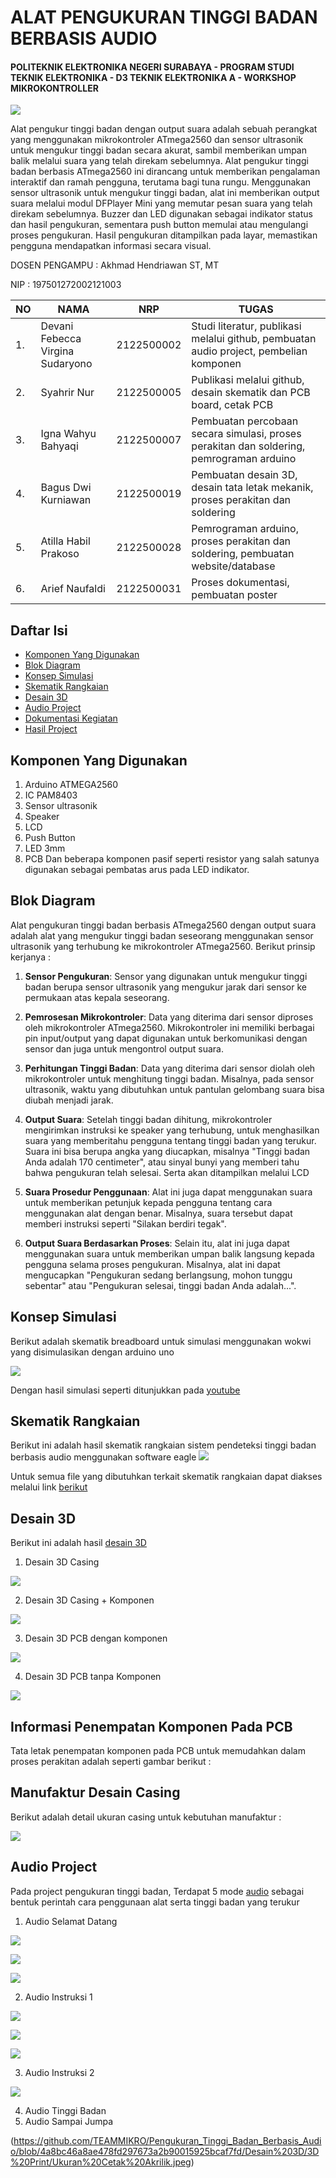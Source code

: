 # ALAT PENGUKURAN TINGGI BADAN BERBASIS AUDIO

#### POLITEKNIK ELEKTRONIKA NEGERI SURABAYA - PROGRAM STUDI TEKNIK ELEKTRONIKA - D3 TEKNIK ELEKTRONIKA A - WORKSHOP MIKROKONTROLLER


![](https://github.com/TEAMMIKRO/Pengukuran_Tinggi_Badan_Berbasis_Audio/blob/main/Assets/Banner/The%20Project.jpg)

Alat pengukur tinggi badan dengan output suara adalah sebuah perangkat yang menggunakan mikrokontroler ATmega2560 dan sensor ultrasonik untuk mengukur tinggi badan secara akurat, sambil memberikan umpan balik melalui suara yang telah direkam sebelumnya. Alat pengukur tinggi badan berbasis ATmega2560 ini dirancang untuk memberikan pengalaman interaktif dan ramah pengguna, terutama bagi tuna rungu. Menggunakan sensor ultrasonik untuk mengukur tinggi badan, alat ini memberikan output suara melalui modul DFPlayer Mini yang memutar pesan suara yang telah direkam sebelumnya. Buzzer dan LED digunakan sebagai indikator status dan hasil pengukuran, sementara push button memulai atau mengulangi proses pengukuran. Hasil pengukuran ditampilkan pada layar, memastikan pengguna mendapatkan informasi secara visual.

DOSEN PENGAMPU : Akhmad Hendriawan ST, MT

NIP : 197501272002121003

NO| NAMA                               | NRP          |TUGAS
--| -----------------------------------|--------------|--------------
1.| Devani Febecca Virgina Sudaryono   | 2122500002   | Studi literatur, publikasi melalui github, pembuatan audio project, pembelian komponen
2.| Syahrir Nur                        | 2122500005   | Publikasi melalui github, desain skematik dan PCB board, cetak PCB
3.| Igna Wahyu Bahyaqi                 | 2122500007   | Pembuatan percobaan secara simulasi, proses perakitan dan soldering, pemrograman arduino 
4.| Bagus Dwi Kurniawan                | 2122500019   | Pembuatan desain 3D, desain tata letak mekanik, proses perakitan dan soldering
5.| Atilla Habil Prakoso               | 2122500028   | Pemrograman arduino, proses perakitan dan soldering, pembuatan website/database
6.| Arief Naufaldi                     | 2122500031   | Proses dokumentasi, pembuatan poster

## Daftar Isi

- [Komponen Yang Digunakan](https://github.com/TEAMMIKRO/Pengukuran_Tinggi_Badan_Berbasis_Audio/blob/main/README.md#komponen-yang-digunakan)
- [Blok Diagram](https://github.com/TEAMMIKRO/Pengukuran_Tinggi_Badan_Berbasis_Audio/blob/main/README.md#blok-diagram)
- [Konsep Simulasi](https://github.com/TEAMMIKRO/Pengukuran_Tinggi_Badan_Berbasis_Audio/blob/main/README.md#konsep-simulasi)
- [Skematik Rangkaian](https://github.com/TEAMMIKRO/Pengukuran_Tinggi_Badan_Berbasis_Audio/blob/main/README.md#skematik-rangkaian)
- [Desain 3D](https://github.com/TEAMMIKRO/Pengukuran_Tinggi_Badan_Berbasis_Audio/blob/main/README.md#desain-3d)
- [Audio Project](https://github.com/TEAMMIKRO/Pengukuran_Tinggi_Badan_Berbasis_Audio/blob/main/README.md#audio-project)
- [Dokumentasi Kegiatan](https://github.com/hillaryfraley/jobbriefings#daily-briefing)
- [Hasil Project](https://github.com/hillaryfraley/jobbriefings#daily-briefing)

## Komponen Yang Digunakan
1. Arduino ATMEGA2560
2. IC PAM8403
3. Sensor ultrasonik
4. Speaker
5. LCD
6. Push Button
7. LED 3mm
8. PCB
Dan beberapa komponen pasif seperti resistor yang salah satunya digunakan sebagai pembatas arus pada LED indikator.

## Blok Diagram

Alat pengukuran tinggi badan berbasis ATmega2560 dengan output suara adalah alat yang mengukur tinggi badan seseorang menggunakan sensor ultrasonik yang terhubung ke mikrokontroler ATmega2560. Berikut prinsip kerjanya :

1. **Sensor Pengukuran**: Sensor yang digunakan untuk mengukur tinggi badan berupa sensor ultrasonik yang mengukur jarak dari sensor ke permukaan atas kepala seseorang.

2. **Pemrosesan Mikrokontroler**: Data yang diterima dari sensor diproses oleh mikrokontroler ATmega2560. Mikrokontroler ini memiliki berbagai pin input/output yang dapat digunakan untuk berkomunikasi dengan sensor dan juga untuk mengontrol output suara.

3. **Perhitungan Tinggi Badan**: Data yang diterima dari sensor diolah oleh mikrokontroler untuk menghitung tinggi badan. Misalnya, pada sensor ultrasonik, waktu yang dibutuhkan untuk pantulan gelombang suara bisa diubah menjadi jarak.

4. **Output Suara**: Setelah tinggi badan dihitung, mikrokontroler mengirimkan instruksi ke speaker yang terhubung, untuk menghasilkan suara yang memberitahu pengguna tentang tinggi badan yang terukur. Suara ini bisa berupa angka yang diucapkan, misalnya "Tinggi badan Anda adalah 170 centimeter", atau sinyal bunyi yang memberi tahu bahwa pengukuran telah selesai. Serta akan ditampilkan melalui LCD

5. **Suara Prosedur Penggunaan**: Alat ini juga dapat menggunakan suara untuk memberikan petunjuk kepada pengguna tentang cara menggunakan alat dengan benar. Misalnya, suara tersebut dapat memberi instruksi seperti "Silakan berdiri tegak".

6. **Output Suara Berdasarkan Proses**: Selain itu, alat ini juga dapat menggunakan suara untuk memberikan umpan balik langsung kepada pengguna selama proses pengukuran. Misalnya, alat ini dapat mengucapkan "Pengukuran sedang berlangsung, mohon tunggu sebentar" atau "Pengukuran selesai, tinggi badan Anda adalah...".

## Konsep Simulasi
Berikut adalah skematik breadboard untuk simulasi menggunakan wokwi yang disimulasikan dengan arduino uno

![](https://github.com/TEAMMIKRO/Pengukuran_Tinggi_Badan_Berbasis_Audio/blob/main/Simulasi%20Wokwi/Simul%20wokwi.PNG)

Dengan hasil simulasi seperti ditunjukkan pada [youtube](https://youtu.be/tahwFHJnfhA?si=7prXb_H3Sg8DCuID)

## Skematik Rangkaian
Berikut ini adalah hasil skematik rangkaian sistem pendeteksi tinggi badan berbasis audio menggunakan software eagle
![](https://github.com/TEAMMIKRO/Pengukuran_Tinggi_Badan_Berbasis_Audio/blob/main/PCB%20Board/Schematic/WhatsApp%20Image%202024-05-20%20at%2010.40.30.jpeg)

Untuk semua file yang dibutuhkan terkait skematik rangkaian dapat diakses melalui link [berikut](https://github.com/TEAMMIKRO/Pengukuran_Tinggi_Badan_Berbasis_Audio/tree/be1ee38d38269d5c9926c6d4590ad30a860afe69/PCB%20Board)

## Desain 3D
Berikut ini adalah hasil [desain 3D](https://youtu.be/tahwFHJnfhA?si=7prXb_H3Sg8DCuID)
1. Desain 3D Casing

![](https://github.com/TEAMMIKRO/Pengukuran_Tinggi_Badan_Berbasis_Audio/blob/9e8f5f1932d89f138b15bf86c9fd978ba1ef6fdc/Desain%203D/DESAIN/3D%20(6).PNG)
   
2. Desain 3D Casing + Komponen
   
![](https://github.com/TEAMMIKRO/Pengukuran_Tinggi_Badan_Berbasis_Audio/blob/aaa9d87d6396b179dea4c512e71c5129298c3cc6/Desain%203D/DESAIN/3D%20(4).PNG)

3. Desain 3D PCB dengan komponen
   
![](https://github.com/TEAMMIKRO/Pengukuran_Tinggi_Badan_Berbasis_Audio/blob/main/PCB%20Board/Desain%203D/3D%20image%201.png)
   
4. Desain 3D PCB tanpa Komponen
   
![](https://github.com/TEAMMIKRO/Pengukuran_Tinggi_Badan_Berbasis_Audio/blob/main/PCB%20Board/Desain%203D/3D%20image%20tanpa%20komponen.png)

## Informasi Penempatan Komponen Pada PCB
Tata letak penempatan komponen pada PCB untuk memudahkan dalam proses perakitan adalah seperti gambar berikut :

## Manufaktur Desain Casing
Berikut adalah detail ukuran casing untuk kebutuhan manufaktur :

![](https://github.com/TEAMMIKRO/Pengukuran_Tinggi_Badan_Berbasis_Audio/blob/4a8bc46a8ae478fd297673a2b90015925bcaf7fd/Desain%203D/3D%20Print/Ukuran%20Cetak%20Akrilik.jpeg)

## Audio Project
Pada project pengukuran tinggi badan, Terdapat 5 mode [audio](https://github.com/TEAMMIKRO/Pengukuran_Tinggi_Badan_Berbasis_Audio/tree/f3041c1a448ced748656aca4e69009a15c7adc17/Project%20Audio) sebagai bentuk perintah cara penggunaan alat serta tinggi badan yang terukur 
1. Audio Selamat Datang

![](https://github.com/TEAMMIKRO/Pengukuran_Tinggi_Badan_Berbasis_Audio/blob/main/Project%20Audio/Dokumentasi%20Audio/SELAMAT%20DATANG%20(AUDACITY).PNG)

![](https://github.com/TEAMMIKRO/Pengukuran_Tinggi_Badan_Berbasis_Audio/blob/main/Project%20Audio/Dokumentasi%20Audio/SELAMAT%20DATANG%20(HXD).jpeg)

![](https://github.com/TEAMMIKRO/Pengukuran_Tinggi_Badan_Berbasis_Audio/blob/2e940395876ea8da8e4880ef85363d88e36535b4/Project%20Audio/Dokumentasi%20Audio/SELAMAT%20DATANG%20(HEX).jpeg)

2. Audio Instruksi 1

![](https://github.com/TEAMMIKRO/Pengukuran_Tinggi_Badan_Berbasis_Audio/blob/main/Project%20Audio/Dokumentasi%20Audio/INSTRUKSI%201%20(AUDACITY).jpeg)

![](https://github.com/TEAMMIKRO/Pengukuran_Tinggi_Badan_Berbasis_Audio/blob/main/Project%20Audio/Dokumentasi%20Audio/INSTRUKSI%201%20(HXD).jpeg)

![](https://github.com/TEAMMIKRO/Pengukuran_Tinggi_Badan_Berbasis_Audio/blob/main/Project%20Audio/Dokumentasi%20Audio/INSTRUKSI%201%20(HEX).jpeg)

3. Audio Instruksi 2

![](https://github.com/TEAMMIKRO/Pengukuran_Tinggi_Badan_Berbasis_Audio/blob/main/Project%20Audio/Dokumentasi%20Audio/INSTRUKSI%201%20(HEX).jpeg)


4. Audio Tinggi Badan
5. Audio Sampai Jumpa

(https://github.com/TEAMMIKRO/Pengukuran_Tinggi_Badan_Berbasis_Audio/blob/4a8bc46a8ae478fd297673a2b90015925bcaf7fd/Desain%203D/3D%20Print/Ukuran%20Cetak%20Akrilik.jpeg)
